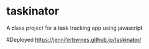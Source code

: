 # taskinator
A class project for a task tracking app using javascript

#Deployed
https://jenniferbyrnes.github.io/taskinator/
